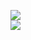[![](https://img.shields.io/badge/Made%20With-Github%20Spray-lightgrey.svg?style=for-the-badge&logo=github)](https://github.com/Annihil/github-spray#16841)  
[![](https://i.imgur.com/2DrTn0Z.gif)](https://github.com/Annihil/github-spray)
